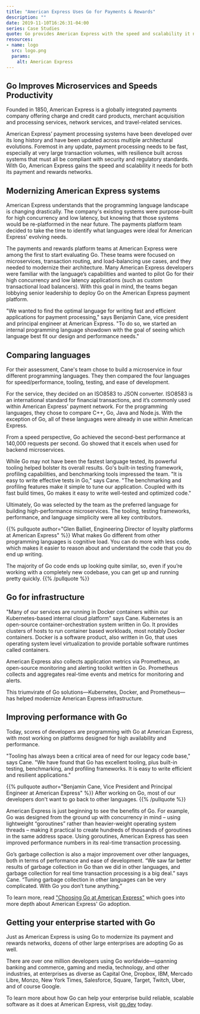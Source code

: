 ```yaml
---
title: "American Express Uses Go for Payments & Rewards"
description: ""
date: 2019-11-10T16:26:31-04:00
series: Case Studies
quote: Go provides American Express with the speed and scalability it needs for both its payment and rewards networks.
resources:
- name: logo
  src: logo.png
  params:
    alt: American Express
---
```


## Go Improves Microservices and Speeds Productivity

Founded in 1850, American Express is a globally integrated payments company offering charge and credit card products, merchant acquisition and processing services, network services, and travel-related services.
 
American Express’ payment processing systems have been developed over its long history and have been updated across multiple architectural evolutions. Foremost in any update, payment processing needs to be fast, especially at very large transaction volumes, with resilience built across systems that must all be compliant with security and regulatory standards. With Go, American Express gains the speed and scalability it needs for both its payment and rewards networks.

## Modernizing American Express systems

American Express understands that the programming language landscape is changing drastically. The company's existing systems were purpose-built for high concurrency and low latency, but knowing that those systems would be re-platformed in the near future. The payments platform team decided to take the time to identify what languages were ideal for American Express' evolving needs.
 
The payments and rewards platform teams at American Express were among the first to start evaluating Go. These teams were focused on microservices, transaction routing, and load-balancing use cases, and they needed to modernize their architecture. Many American Express developers were familiar with the language’s capabilities and wanted to pilot Go for their high concurrency and low latency applications (such as custom transactional load balancers). With this goal in mind, the teams began lobbying senior leadership to deploy Go on the American Express payment platform.
 
"We wanted to find the optimal language for writing fast and efficient applications for payment processing," says Benjamin Cane, vice president and principal engineer at American Express. "To do so, we started an internal programming language showdown with the goal of seeing which language best fit our design and performance needs."

## Comparing languages

For their assessment, Cane's team chose to build a microservice in four different programming languages. They then compared the four languages for speed/performance, tooling, testing, and ease of development.
 
For the service, they decided on an ISO8583 to JSON converter. ISO8583 is an international standard for financial transactions, and it’s commonly used within American Express' payment network. For the programming languages, they chose to compare C++, Go, Java and Node.js. With the exception of Go, all of these languages were already in use within American Express.
 
From a speed perspective, Go achieved the second-best performance at 140,000 requests per second. Go showed that it excels when used for backend microservices.
 
While Go may not have been the fastest language tested, its powerful tooling helped bolster its overall results. Go's built-in testing framework, profiling capabilities, and benchmarking tools impressed the team. "It is easy to write effective tests in Go," says Cane. "The benchmarking and profiling features make it simple to tune our application. Coupled with its fast build times, Go makes it easy to write well-tested and optimized code."
 
Ultimately, Go was selected by the team as the preferred language for building high-performance microservices. The tooling, testing frameworks, performance, and language simplicity were all key contributors. 

{{% pullquote author="Glen Balliet, Engineering Director of loyalty platforms at American Express" %}}
What makes Go different from other programming languages is cognitive load. You can do more with less code, which makes it easier to reason about and understand the code that you do end up writing. 

The majority of Go code ends up looking quite similar, so, even if you’re working with a completely new codebase, you can get up and running pretty quickly.
{{% /pullquote %}}

## Go for infrastructure

"Many of our services are running in Docker containers within our Kubernetes-based internal cloud platform" says Cane. Kubernetes is an open-source container-orchestration system written in Go. It provides clusters of hosts to run container based workloads, most notably Docker containers. Docker is a software product, also written in Go, that uses operating system level virtualization to provide portable software runtimes called containers.
 
American Express also collects application metrics via Prometheus, an open-source monitoring and alerting toolkit written in Go. Prometheus collects and aggregates real-time events and metrics for monitoring and alerts.
 
This triumvirate of Go solutions—Kubernetes, Docker, and Prometheus—has helped modernize American Express infrastructure.

## Improving performance with Go

Today, scores of developers are programming with Go at American Express, with most working on platforms designed for high availability and performance.
 
"Tooling has always been a critical area of need for our legacy code base," says Cane. "We have found that Go has excellent tooling, plus built-in testing, benchmarking, and profiling frameworks. It is easy to write efficient and resilient applications."

{{% pullquote author="Benjamin Cane, Vice President and Principal Engineer at American Express" %}}
After working on Go, most of our developers don't want to go back to other languages.
{{% /pullquote %}}
 
American Express is just beginning to see the benefits of Go. For example, Go was designed from the ground up with concurrency in mind – using lightweight “goroutines” rather than heavier-weight operating system threads – making it practical to create hundreds of thousands of goroutines in the same address space. Using goroutines, American Express has seen improved performance numbers in its real-time transaction processing.
 
Go’s garbage collection is also a major improvement over other languages, both in terms of performance and ease of development. “We saw far better results of garbage collection in Go than we did in other languages, and garbage collection for real time transaction processing is a big deal.” says Cane. “Tuning garbage collection in other languages can be very complicated. With Go you don’t tune anything.”

To learn more, read ["Choosing Go at American Express"](https://americanexpress.io/choosing-go/) which goes into more depth about American Express' Go adoption. 

## Getting your enterprise started with Go

Just as American Express is using Go to modernize its payment and rewards networks, dozens of other large enterprises are adopting Go as well. 

There are over one million developers using Go worldwide—spanning banking and commerce, gaming and media, technology, and other industries, at enterprises as diverse as Capital One, Dropbox, IBM, Mercado Libre, Monzo, New York Times, Salesforce, Square, Target, Twitch, Uber, and of course Google.

To learn more about how Go can help your enterprise build reliable, scalable software as it does at American Express, visit [go.dev](https://go.dev) today.

